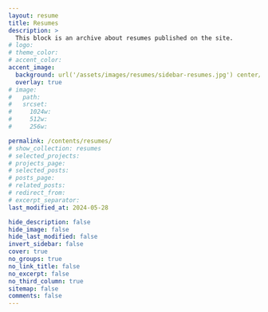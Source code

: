 ```yaml
---
layout: resume
title: Resumes
description: >
  This block is an archive about resumes published on the site.
# logo:
# theme_color:
# accent_color:
accent_image:
  background: url('/assets/images/resumes/sidebar-resumes.jpg') center/cover
  overlay: true
# image:
#   path:
#   srcset:
#     1024w:
#     512w:
#     256w:

permalink: /contents/resumes/
# show_collection: resumes
# selected_projects:
# projects_page:
# selected_posts:
# posts_page:
# related_posts:
# redirect_from:
# excerpt_separator:
last_modified_at: 2024-05-28

hide_description: false
hide_image: false
hide_last_modified: false
invert_sidebar: false
cover: true
no_groups: true
no_link_title: false
no_excerpt: false
no_third_column: true
sitemap: false
comments: false
---
```



